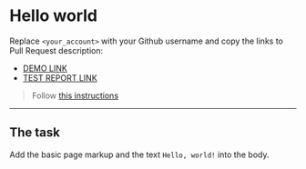 # Hello world
Replace `<your_account>` with your Github username and copy the links to Pull Request description:
- [DEMO LINK](https://artem-ivashchenko.github.io/layout_hello-world/)
- [TEST REPORT LINK](https://artem-ivashchenko.github.io/layout_hello-world/report/html_report/)

> Follow [this instructions](https://mate-academy.github.io/layout_task-guideline/#how-to-solve-the-layout-tasks-on-github)
___

## The task 
Add the basic page markup and the text `Hello, world!` into the body.
